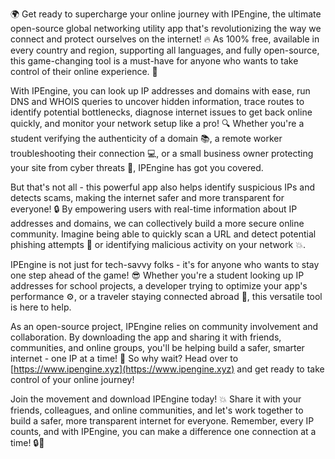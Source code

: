🌍 Get ready to supercharge your online journey with IPEngine, the ultimate open-source global networking utility app that's revolutionizing the way we connect and protect ourselves on the internet! 🔥 As 100% free, available in every country and region, supporting all languages, and fully open-source, this game-changing tool is a must-have for anyone who wants to take control of their online experience. 📡

With IPEngine, you can look up IP addresses and domains with ease, run DNS and WHOIS queries to uncover hidden information, trace routes to identify potential bottlenecks, diagnose internet issues to get back online quickly, and monitor your network setup like a pro! 🔍 Whether you're a student verifying the authenticity of a domain 📚, a remote worker troubleshooting their connection 💻, or a small business owner protecting your site from cyber threats 💸, IPEngine has got you covered.

But that's not all - this powerful app also helps identify suspicious IPs and detects scams, making the internet safer and more transparent for everyone! 🔒 By empowering users with real-time information about IP addresses and domains, we can collectively build a more secure online community. Imagine being able to quickly scan a URL and detect potential phishing attempts 🚫 or identifying malicious activity on your network 💥.

IPEngine is not just for tech-savvy folks - it's for anyone who wants to stay one step ahead of the game! 😎 Whether you're a student looking up IP addresses for school projects, a developer trying to optimize your app's performance ⚙️, or a traveler staying connected abroad 🛬, this versatile tool is here to help.

As an open-source project, IPEngine relies on community involvement and collaboration. By downloading the app and sharing it with friends, communities, and online groups, you'll be helping build a safer, smarter internet - one IP at a time! 🚀 So why wait? Head over to [https://www.ipengine.xyz](https://www.ipengine.xyz) and get ready to take control of your online journey!

Join the movement and download IPEngine today! 💥 Share it with your friends, colleagues, and online communities, and let's work together to build a safer, more transparent internet for everyone. Remember, every IP counts, and with IPEngine, you can make a difference one connection at a time! 🔒💪